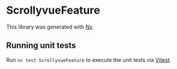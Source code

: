 # ScrollyvueFeature

This library was generated with [Nx](https://nx.dev).

## Running unit tests

Run `nx test ScrollyvueFeature` to execute the unit tests via [Vitest](https://vitest.dev/).
